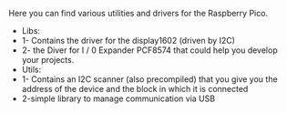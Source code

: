 Here you can find various utilities and drivers for the Raspberry Pico. 

- Libs: 
- 1- Contains the driver for the display1602 (driven by I2C) 
- 2- the Diver for I / 0 Expander PCF8574 that could help you develop your projects.
- Utils: 
- 1- Contains an I2C scanner (also precompiled) that you give you the address of the device and the block in which it is connected 
- 2-simple library to manage communication via USB 

